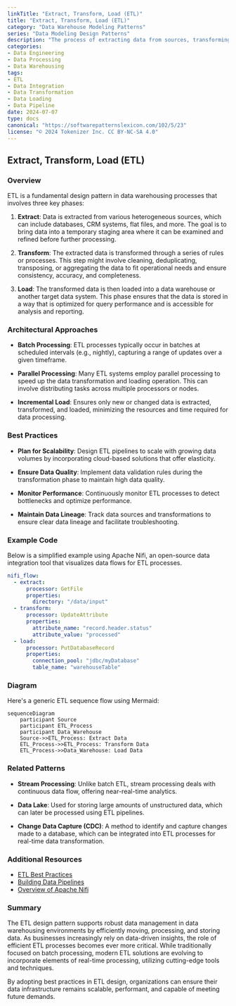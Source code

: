 ```yaml
---
linkTitle: "Extract, Transform, Load (ETL)"
title: "Extract, Transform, Load (ETL)"
category: "Data Warehouse Modeling Patterns"
series: "Data Modeling Design Patterns"
description: "The process of extracting data from sources, transforming it to fit operational needs, and loading it into the data warehouse."
categories:
- Data Engineering
- Data Processing
- Data Warehousing
tags:
- ETL
- Data Integration
- Data Transformation
- Data Loading
- Data Pipeline
date: 2024-07-07
type: docs
canonical: "https://softwarepatternslexicon.com/102/5/23"
license: "© 2024 Tokenizer Inc. CC BY-NC-SA 4.0"
---
```


## Extract, Transform, Load (ETL)

### Overview

ETL is a fundamental design pattern in data warehousing processes that involves three key phases:

1. **Extract**: Data is extracted from various heterogeneous sources, which can include databases, CRM systems, flat files, and more. The goal is to bring data into a temporary staging area where it can be examined and refined before further processing.

2. **Transform**: The extracted data is transformed through a series of rules or processes. This step might involve cleaning, deduplicating, transposing, or aggregating the data to fit operational needs and ensure consistency, accuracy, and completeness.

3. **Load**: The transformed data is then loaded into a data warehouse or another target data system. This phase ensures that the data is stored in a way that is optimized for query performance and is accessible for analysis and reporting.

### Architectural Approaches

- **Batch Processing**: ETL processes typically occur in batches at scheduled intervals (e.g., nightly), capturing a range of updates over a given timeframe.
  
- **Parallel Processing**: Many ETL systems employ parallel processing to speed up the data transformation and loading operation. This can involve distributing tasks across multiple processors or nodes.

- **Incremental Load**: Ensures only new or changed data is extracted, transformed, and loaded, minimizing the resources and time required for data processing.

### Best Practices

- **Plan for Scalability**: Design ETL pipelines to scale with growing data volumes by incorporating cloud-based solutions that offer elasticity.
  
- **Ensure Data Quality**: Implement data validation rules during the transformation phase to maintain high data quality.
  
- **Monitor Performance**: Continuously monitor ETL processes to detect bottlenecks and optimize performance.
  
- **Maintain Data Lineage**: Track data sources and transformations to ensure clear data lineage and facilitate troubleshooting.

### Example Code

Below is a simplified example using Apache Nifi, an open-source data integration tool that visualizes data flows for ETL processes.

```yaml
nifi_flow:
  - extract:
      processor: GetFile
      properties:
        directory: "/data/input"
  - transform:
      processor: UpdateAttribute
      properties:
        attribute_name: "record.header.status"
        attribute_value: "processed"
  - load:
      processor: PutDatabaseRecord
      properties:
        connection_pool: "jdbc/myDatabase"
        table_name: "warehouseTable"
```

### Diagram

Here's a generic ETL sequence flow using Mermaid:

```mermaid
sequenceDiagram
    participant Source
    participant ETL_Process
    participant Data_Warehouse
    Source->>ETL_Process: Extract Data
    ETL_Process->>ETL_Process: Transform Data
    ETL_Process->>Data_Warehouse: Load Data
```

### Related Patterns

- **Stream Processing**: Unlike batch ETL, stream processing deals with continuous data flow, offering near-real-time analytics.
  
- **Data Lake**: Used for storing large amounts of unstructured data, which can later be processed using ETL pipelines.

- **Change Data Capture (CDC)**: A method to identify and capture changes made to a database, which can be integrated into ETL processes for real-time data transformation.

### Additional Resources

- [ETL Best Practices](https://www.ibm.com/cloud/blog/etl-best-practices)
- [Building Data Pipelines](https://dataengineeringgcp.com/building-pipelines/)
- [Overview of Apache Nifi](https://nifi.apache.org/docs.html)

### Summary

The ETL design pattern supports robust data management in data warehousing environments by efficiently moving, processing, and storing data. As businesses increasingly rely on data-driven insights, the role of efficient ETL processes becomes ever more critical. While traditionally focused on batch processing, modern ETL solutions are evolving to incorporate elements of real-time processing, utilizing cutting-edge tools and techniques.

By adopting best practices in ETL design, organizations can ensure their data infrastructure remains scalable, performant, and capable of meeting future demands.
